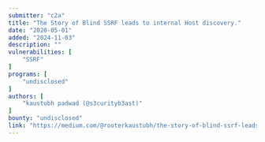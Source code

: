 ```yaml
---
submitter: "c2a"
title: "The Story of Blind SSRF leads to internal Host discovery."
date: "2020-05-01"
added: "2024-11-03"
description: ""
vulnerabilities: [
    "SSRF"
]
programs: [
    "undisclosed"
]
authors: [
    "kaustubh padwad (@s3curityb3ast)"
]
bounty: "undisclosed"
link: "https://medium.com/@rooterkaustubh/the-story-of-blind-ssrf-leads-to-internal-host-discovery-ee65b9b91e23"
---
```




